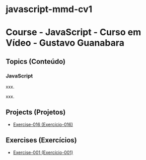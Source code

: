 # javascript-mmd-cv1

 <h1> Course - JavaScript - Curso em Vídeo - Gustavo Guanabara</h1>

<h2>Topics (Conteúdo)</h2>

<h3>JavaScript</h3>

<p>xxx.</p>

<p>xxx.</p>

<h2>Projects (Projetos)</h2>

<ul>
<li><a href="https://mayramduarte.github.io/javascript-mmd-cv1/aula12ex/ex016/modelo.html" target="_blank">Exercise-016 (Exercício-016)</a></li>
</ul>

<h2>Exercises (Exercícios)</h2>

<ul>
<li><a href="https://mayramduarte.github.io/javascript-mmd-cv1/aula04/ex001/ex001.html" target="_blank">Exercise-001 (Exercício-001)</a></li>
</ul>
